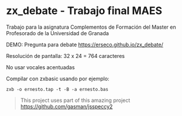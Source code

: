 # zx_debate - Trabajo final MAES

Trabajo para la asignatura Complementos de Formación del Master en Profesorado de la Universidad de Granada

DEMO: Pregunta para debate https://erseco.github.io/zx_debate/

Resolución de pantalla: 32 x 24 = 764 caracteres

No usar vocales acentuadas

Compilar con zxbasic usando por ejemplo:

```
zxb -o ernesto.tap -t -B -a ernesto.bas
```

> This project uses part of this amazing project https://github.com/gasman/jsspeccy2
